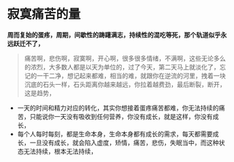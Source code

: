 # 寂寞痛苦的量



**周而复始的蛋疼，周期，间歇性的踌躇满志，持续性的混吃等死，那个轨道似乎永远跃迁不了，**

> 痛苦啊，悲伤啊，寂寞啊，开心啊，很多很多情绪，不满啊，这些无论多么的浓烈，大多数人都是以天为单位的，过了今天，第二天马上就淡化了，忘记的一干二净，想记起来都难，相当的难，就跟你在逆流的河里，拽着一块沉底的石头一样，石头距离你越来越远，你拉着越费劲，最后断裂，断开，这是趋势，

* 一天的时间和精力对应的转化，其实你想接着蛋疼痛苦都难，你无法持续的痛苦，只能说你一天没有吸收到任何营养，你没有成长，就是这样，你没有成长，
* 每个人每时每刻，都是生命本身，生命本身都有成长的需求，每天都需要成长，一旦没有成长，就会陷入虚度，矫情，痛苦，悲伤，失眠当中，而这种状态无法持续，根本无法持续，

